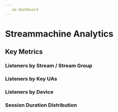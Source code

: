 ```yaml
---
   sm-dashboard
---
```


# Streammachine Analytics

## Key Metrics

### Listeners by Stream / Stream Group



### Listeners by Key UAs




### Listeners by Device



### Session Duration Distribution

